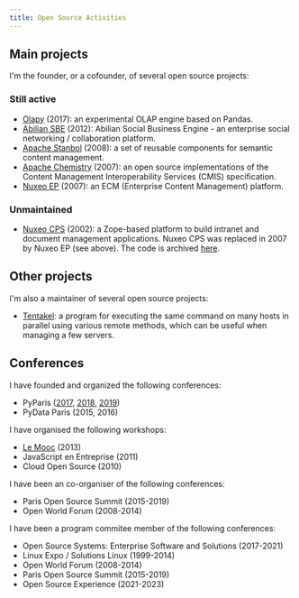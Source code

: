 ```yaml
---
title: Open Source Activities
---
```


## Main projects

I'm the founder, or a cofounder, of several open source projects:

### Still active

* [Olapy](https://github.com/abilian/olapy) (2017): an experimental OLAP engine based on Pandas.
* [Abilian SBE](https://github.com/abilian/abilian-sbe) (2012): Abilian Social
  Business Engine - an enterprise social networking / collaboration platform.
* [Apache Stanbol](http://stanbol.apache.org/) (2008): a set of reusable
  components for semantic content management.
* [Apache Chemistry](http://chemistry.apache.org/) (2007): an open source
  implementations of the Content Management Interoperability Services (CMIS)
  specification.
* [Nuxeo EP](https://github.com/nuxeo/nuxeo) (2007): an ECM (Enterprise Content Management) platform.

### Unmaintained

* [Nuxeo CPS](https://fr.wikipedia.org/wiki/Nuxeo_(entreprise)#Nuxeo_CPS_(d%C3%A9veloppement_arr%C3%AAt%C3%A9)) (2002): a Zope-based platform to build
  intranet and document management applications. Nuxeo CPS was replaced in
  2007 by Nuxeo EP (see above). The code is archived [here](https://github.com/nuxeo-cps/).

## Other projects

I'm also a maintainer of several open source projects:

- [Tentakel](https://github.com/sfermigier/tentakel): a program for executing
  the same command on many hosts in parallel using various remote methods,
  which can be useful when managing a few servers.

## Conferences

I have founded and organized the following conferences:

- PyParis ([2017](https://2017.pyparis.org/), [2018](https://2018.pyparis.org/), [2019](https://pyparis.org/))
- PyData Paris (2015, 2016)

I have organised the following workshops:

- [Le Mooc](https://workshop.lemooc.com/) (2013)
- JavaScript en Entreprise (2011)
- Cloud Open Source (2010)

I have been an co-organiser of the following conferences:

- Paris Open Source Summit (2015-2019)
- Open World Forum (2008-2014)

I have been a program commitee member of the following conferences:

- Open Source Systems: Enterprise Software and Solutions (2017-2021)
- Linux Expo / Solutions Linux (1999-2014)
- Open World Forum (2008-2014)
- Paris Open Source Summit (2015-2019)
- Open Source Experience (2021-2023)
